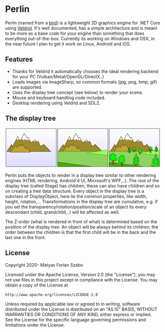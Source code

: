 # Perlin

Perlin (named from a [bird](https://en.wikipedia.org/wiki/Perlin_(falconry))) is a lightweight 2D graphics engine for .NET Core using [Veldrid](https://veldrid.dev/). It's well documented, has a simple architecture and is meant to be more as a base code for your engine than something that does everything out-of-the-box. Currently its working on Windows and OSX, in the near future I plan to get it work on Linux, Android and iOS.

## Features

- Thanks for Veldrid it automatically chooses the ideal rendering backend for your PC (Vulkan/Metal/OpenGL/DirectX..)
- Loads images via ImageSharp, so common formats (jpg, png, bmp, gif) are supported.
- Uses the display tree concept (see below) to render your scene.
- Mouse and keyboard handling code included.
- Desktop rendering using Veldrid and SDL2.

## The display tree

![painter's algorithm in steps. Image from Wikipedia](Painters_algorithm.png)

Perlin puts the objects to render in a display tree similar to other rendering engines (HTML rendering, Android'd UI, Microsoft's WPF,..). The root of the display tree (called Stage) has children, these can also have children and so on creating a tree data structure. Every object in the display tree is a subclass of DisplayObject, here lie the common properties, like width, height, rotation,... Transformations in the display tree are cumulative, e.g. if you set the transparency/rotation/position/scale of an object its every descendant (child, grandchild,..) will be affected as well.

The Z-order (what is rendered in front of what) is determined based on the position of the display tree. An object will be always behind its children; the order between the children is that the first child will be in the back and the last one in the front.

## License

Copyright 2020- Matyas Forian Szabo

Licensed under the Apache License, Version 2.0 (the "License");
you may not use files in this project except in compliance with the License.
You may obtain a copy of the License at

    http://www.apache.org/licenses/LICENSE-2.0

Unless required by applicable law or agreed to in writing, software
distributed under the License is distributed on an "AS IS" BASIS,
WITHOUT WARRANTIES OR CONDITIONS OF ANY KIND, either express or implied.
See the License for the specific language governing permissions and
limitations under the License.